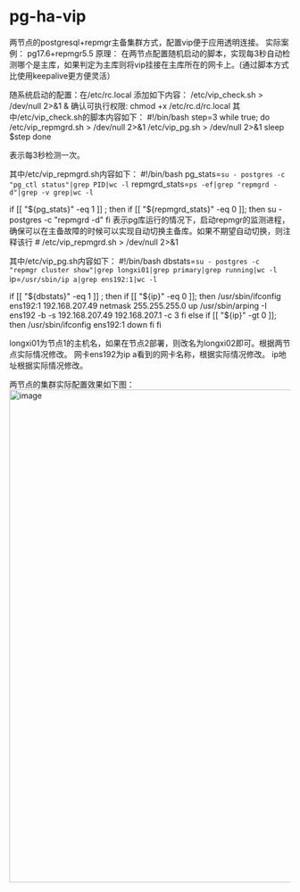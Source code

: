 # pg-ha-vip
两节点的postgresql+repmgr主备集群方式，配置vip便于应用透明连接。
实际案例：
pg17.6+repmgr5.5
原理：
在两节点配置随机启动的脚本，实现每3秒自动检测哪个是主库，如果判定为主库则将vip挂接在主库所在的网卡上。(通过脚本方式比使用keepalive更方便灵活）

随系统启动的配置：在/etc/rc.local 添加如下内容：
/etc/vip_check.sh > /dev/null 2>&1 &
确认可执行权限:
chmod +x /etc/rc.d/rc.local
其中/etc/vip_check.sh的脚本内容如下：
#!/bin/bash
step=3
while true; do
    /etc/vip_repmgrd.sh > /dev/null 2>&1
    /etc/vip_pg.sh > /dev/null 2>&1
    sleep $step
done

表示每3秒检测一次。

其中/etc/vip_repmgrd.sh内容如下：
#!/bin/bash
pg_stats=`su - postgres -c "pg_ctl status"|grep PID|wc -l`
repmgrd_stats=`ps -ef|grep "repmgrd -d"|grep -v grep|wc -l`
 
if [[ "${pg_stats}" -eq 1 ]] ; then
    if [[ "${repmgrd_stats}" -eq 0 ]]; then
        su - postgres -c "repmgrd -d"
    fi
表示pg库运行的情况下，启动repmgr的监测进程，确保可以在主备故障的时候可以实现自动切换主备库。如果不期望自动切换，则注释该行 #   /etc/vip_repmgrd.sh > /dev/null 2>&1

其中/etc/vip_pg.sh内容如下：
#!/bin/bash
dbstats=`su - postgres -c "repmgr cluster show"|grep longxi01|grep primary|grep running|wc -l`
ip=`/usr/sbin/ip a|grep ens192:1|wc -l`
 
if [[ "${dbstats}" -eq 1 ]] ; then
    if [[ "${ip}" -eq 0 ]]; then
    /usr/sbin/ifconfig ens192:1 192.168.207.49 netmask 255.255.255.0 up
    /usr/sbin/arping -I ens192 -b -s 192.168.207.49 192.168.207.1 -c 3
    fi
else
    if [[ "${ip}" -gt 0 ]]; then
    /usr/sbin/ifconfig ens192:1 down
    fi
fi

longxi01为节点1的主机名，如果在节点2部署，则改名为longxi02即可。根据两节点实际情况修改。
网卡ens192为ip a看到的网卡名称，根据实际情况修改。
ip地址根据实际情况修改。

两节点的集群实际配置效果如下图：
<img width="1885" height="883" alt="image" src="https://github.com/user-attachments/assets/d25a1147-f997-4dc2-a5db-77bc58f83458" />
